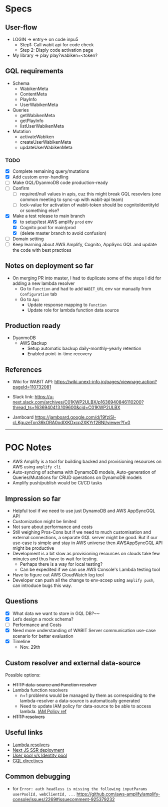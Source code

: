 # Specs

## User-flow

- LOGIN -> entry-> on code inpu5
  - Step1: Call wabit api for code check
  - Step 2: Disply code activation page
- My library -> play play?wabiken=<token?

## GQL requirements

- Schema
  - WabikenMeta
  - ContentMeta
  - PlayInfo
  - UserWabikenMeta <DONE>
- Queries
  - getWabikenMeta <DONE>
  - getPlayInfo <DONE>
  - listUserWabikenMeta <DONE>
- Mutation
  - activateWabiken <DONE>
  - createUserWabikenMeta <DONE>
  - updateUserWabikenMeta <DONE>

### TODO

- [x] Complete remaining query/mutations
- [x] Add custom error-handling
- [ ] Make GQL/DyanmoDB code production-ready
- [ ] Confirm
  - [ ] required/null values in apis, cuz this might break GQL resovlers (one common meeting to sync-up with wabit-api team)
  - [ ] lock-value for activation of wabit-token should be cognitoIdentityId or something else?
- [x] Make a test release to main branch
  - [x] to setup/test AWS amplify `prod` env
  - [x] Cognito pool for main/prod
  - [x] (delete master branch to avoid confusion)
- [ ] Domain setting
- [ ] Keep learning about AWS Amplify, Cognito, AppSync GQL and update the code with best practices

## Notes on deployment so far

- On merging PR into master, I had to duplicate some of the steps I did for adding a new lambda resolver
  - Go to `Function` and had to add `WABIT_URL` env var manually from `Configuration` tab
  - Go to `Api`
    - Update response mapping to `Function`
    - Update role for lambda function data source

## Production ready

- DyanmoDB
  - AWS Backup
    - Setup automatic backup daily-monthly-yearly retention
    - Enabled point-in-time recovery

## References

- Wiki for WABIT API:
  <https://wiki.unext-info.jp/pages/viewpage.action?pageId=110732081>

- Slack link:
  <https://u-next.slack.com/archives/C01KWP2ULBX/p1636940846110200?thread_ts=1636940413.109600&cid=C01KWP2ULBX>

- Jamboard
  <https://jamboard.google.com/d/19fziSl-cLKguzeTon36kORA0odIXKDxcp2XKYrf2BNI/viewer?f=0>

---

# POC Notes

- AWS Amplify is a tool for building backed and provisioning resources on AWS using `amplify cli`
- Auto-syncing of schema with DynamoDB models, Auto-generation of Queries/Mutations for CRUD operations on DynamoDB models
- Amplify push/publish would be CI/CD tasks

## Impression so far

- Helpful tool if we need to use just DynamoDB and AWS AppSyncGQL API
- Customization might be limited
- Not sure about performance and costs
- Still weighing Pros-Cons but if we need to much customisation and external connections, a separate GQL server might be good. But if our use-case is simple and stay in AWS universe then AWSAppSyncGQL API might be productive
- Development is a bit slow as provisioning resources on clouds take few minutes and thus have to wait for testing.
  - Perhaps there is a way for local testing?
  - Can be expedited if we can use AWS Console's Lambda testing tool
- Have to figure out AWS CloudWatch log tool
- Developer can push all the change to env-scoep using `amplify push`, can introduce bugs this way.

## Questions

- [x] What data we want to store in GQL DB?~~
- [x] Let’s design a mock schema?
- [ ] Performance and Costs
- [x] Need more understanding of WABIT Server communication use-case scenario for better evaluation
- [x] Timeline
  - Nov. 29th

## Custom resolver and external data-source

Possible options:

- ~~HTTP data-source and Function resolver~~
- Lambda function resolvers
  - n+1 problems would be managed by them as correspoiding to the lambda-resolver a data-source is automatically generated
  - Need to update IAM policy for data-source to be able to access lambda. [IAM Policy ref](https://docs.aws.amazon.com/appsync/latest/devguide/tutorial-lambda-resolvers.html)
- ~~HTTP resolvers~~

## Useful links

- [Lambda resolvers](https://docs.amplify.aws/guides/api-graphql/lambda-resolvers/q/platform/js/#querying-the-graphql-api)
- [Next JS SSR deployment](https://docs.aws.amazon.com/ja_jp/amplify/latest/userguide/server-side-rendering-amplify.html#ssr-Amplify-support)
- [User pool v/s Identity pool](https://medium.com/swlh/amazon-cognito-what-is-the-difference-between-user-pool-and-identity-pool-ff0c71d79ca7)
- [GQL directives](https://docs.amplify.aws/cli/graphql-transformer/directives/)

## Common debugging

- for `Error: auth headless is missing the following inputParams userPoolId, webClientId, ...`
  <https://github.com/aws-amplify/amplify-console/issues/2269#issuecomment-925379232>
